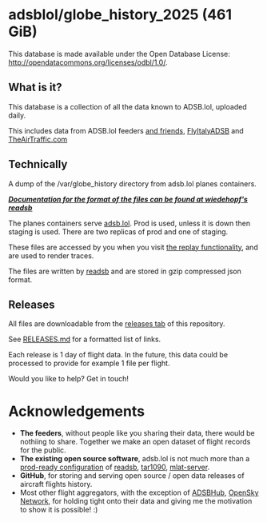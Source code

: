 # adsblol/globe_history_2025 (461 GiB)

This database is made available under the Open Database License: http://opendatacommons.org/licenses/odbl/1.0/.

## What is it?

This database is a collection of all the data known to ADSB.lol, uploaded daily.

This includes data from ADSB.lol feeders [and friends](https://www.adsb.lol/docs/acknowledgements/partners/), [FlyItalyADSB](https://flyitalyadsb.com/) and [TheAirTraffic.com](https://theairtraffic.com)

## Technically

A dump of the /var/globe_history directory from adsb.lol planes containers.

***[Documentation for the format of the files can be found at wiedehopf's readsb](https://github.com/wiedehopf/readsb/blob/dev/README-json.md#trace-jsons)***

The planes containers serve [adsb.lol](https://adsb.lol). Prod is used, unless it is down then staging is used. There are two replicas of prod and one of staging.

These files are accessed by you when you visit [the replay functionality](https://adsb.lol?r), and are used to render traces.

The files are written by [readsb](https://github.com/wiedehopf/readsb) and are stored in gzip compressed json format.

## Releases

All files are downloadable from the [releases tab](https://github.com/adsblol/globe_history_2024/releases) of this repository.

See [RELEASES.md](RELEASES.md) for a formatted list of links.

Each release is 1 day of flight data. In the future, this data could be processed to provide for example 1 file per flight.

Would you like to help? Get in touch!

# Acknowledgements

- **The feeders**, without people like you sharing their data, there would be nothiing to share. Together we make an open dataset of flight records for the public.
- **The existing open source software**, adsb.lol is not much more than a [prod-ready configuration](https://github.com/adsblol/infra) of [readsb](https://github.com/wiedehopf/readsb), [tar1090](https://github.com/wiedehopf/tar1090), [mlat-server](https://github.com/wiedehopf/mlat-server).
- **GitHub**, for storing and serving open source / open data releases of aircraft flights history.
- Most other flight aggregators, with the exception of [ADSBHub](https://www.adsbhub.org/), [OpenSky Network](https://opensky-network.org/), for holding tight onto their data and giving me the motivation to show it is possible! :)
